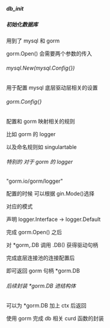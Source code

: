 ##### db\_init

##### 初始化数据库

用到了 mysql 和 gorm

gorm.Open() 会需要两个参数的传入



###### mysql.New(mysql.Config{})

用于配置 mysql 底层驱动层相关的设置



###### gorm.Config{}

配置和 gorm 映射相关的规则

比如 gorm 的 logger 

以及命名规则如 singulartable



###### 特别的 对于 gorm 的 logger

"gorm.io/gorm/logger"

配置的时候 可以根据 gin.Mode()选择

对应的模式 

声明 logger.Interface -> logger.Default



完成 gorm.Open() 之后 

对 \*gorm,.DB 调用 .DB() 获得驱动句柄

完成底层连接池的连接配置后 

即可返回 gorm 句柄 \*gorm.DB



###### 后续封装 \*gorm.DB 进结构体

可以为 \*gorm.DB 加上 ctx 后返回

使用 gorm 完成 db 相关 curd 函数的封装



